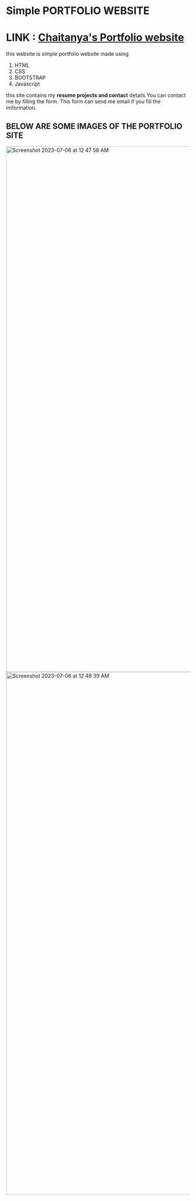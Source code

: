 # Simple PORTFOLIO WEBSITE

# LINK : [Chaitanya's Portfolio website](https://chaitanyakatore.github.io/portfolio.io/)

this website is simple portfolio website made using

1. HTML
2. CSS
3. BOOTSTRAP
4. Javascript

this site contains my **resume projects and contact** details
You can contact me by filling the form. 
This form can send me email if you fill the imformation.

## BELOW ARE SOME IMAGES OF THE PORTFOLIO SITE

<img width="1435" alt="Screenshot 2023-07-06 at 12 47 58 AM" src="https://github.com/chaitanyakatore/portfolio.io/assets/106269976/41835bdf-c421-485f-9566-296e3d1fbe2e">
<img width="1427" alt="Screenshot 2023-07-06 at 12 48 39 AM" src="https://github.com/chaitanyakatore/portfolio.io/assets/106269976/b48bd161-cb75-4008-9ffc-44c005c907c8">

